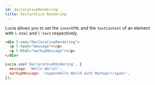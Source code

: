 ```yaml
---
id: declarativeRendering
title: Declarative Rendering
---
```


Lucia allows you to set the `innerHTML` and the `textContent` of an element with `l-html` and `l-text` respectively.

```html
<div l-use="DeclarativeRendering">
  <p l-text="message"></p>
  <p l-html="markupMessage"></p>
</div>
```

```javascript
Lucia.use('DeclarativeRendering', {
  message: 'Hello World!',
  markupMessage: '<span>Hello World with Markup!</span>',
});
```
